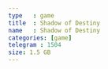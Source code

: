 ```yaml
---
type   : game
title  : Shadow of Destiny
name   : Shadow of Destiny
categories: [game]
telegram : 1504
size: 1.5 GB
---
```




